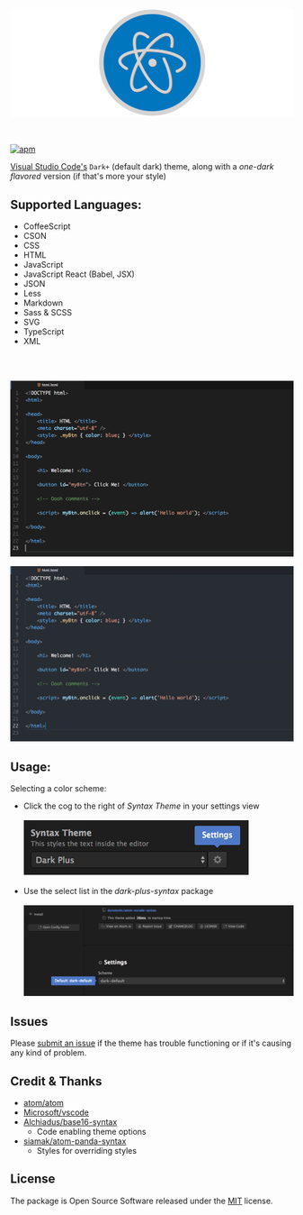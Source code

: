 ![atom-vscode](https://raw.githubusercontent.com/dunstontc/atom-vscode-syntax/dev/images/atom-vscode-banner.png)

<br/>

[![apm](https://img.shields.io/apm/v/dark-plus-syntax.svg)](https://atom.io/themes/dark-plus-syntax)


[Visual Studio Code's](https://github.com/Microsoft/vscode/) `Dark+` (default dark) theme, along with a _one-dark flavored_ version (if that's more your style)<br/>

## Supported Languages:
- CoffeeScript
- CSON
- CSS
- HTML
- JavaScript
- JavaScript React (Babel, JSX)
- JSON
- Less
- Markdown
- Sass & SCSS
- SVG
- TypeScript
- XML

<br/><br/>

![dark default](https://raw.githubusercontent.com/dunstontc/atom-vscode-syntax/dev/images/html-default.png)

![dark custom](https://raw.githubusercontent.com/dunstontc/atom-vscode-syntax/dev/images/html-custom.png)


## Usage:
Selecting a color scheme:
- Click the cog to the right of _Syntax Theme_ in your settings view <br/><br/>
    ![settings-view](https://raw.githubusercontent.com/dunstontc/atom-vscode-syntax/dev/images/usage-1.png) <br/><br/>
- Use the select list in the _dark-plus-syntax_ package <br/><br/>
    ![dark-plus-settings](https://raw.githubusercontent.com/dunstontc/atom-vscode-syntax/dev/images/usage-two.png)


## Issues
Please [submit an issue](https://github.com/dunstontc/atom-vscode-syntax/issues) if the theme has trouble functioning or if it's causing any kind of problem.


## Credit & Thanks
- [atom/atom](https://github.com/atom/atom)
- [Microsoft/vscode](https://github.com/Microsoft/vscode)
- [Alchiadus/base16-syntax](https://github.com/Alchiadus/base16-syntax)
  - Code enabling theme options
- [siamak/atom-panda-syntax](https://github.com/siamak/atom-panda-syntax)
  - Styles for overriding styles


## License
The package is Open Source Software released under the [MIT](https://github.com/dunstontc/atom-vscode-syntax/blob/master/LICENSE.md) license.
